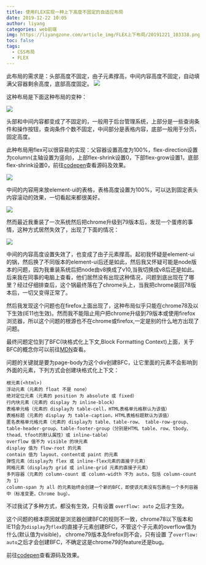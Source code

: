 ```yaml
---
title: 使用FLEX实现一种上下高度不固定的自适应布局
date: 2019-12-22 10:05
author: liyang
categories: web前端
img: https://liyangzone.com/article_img/FLEX上下布局/20191221_103338.png
toc: false
tags:
  - CSS布局
  - FLEX
---
```


此布局的需求是：头部高度不固定，由子元素撑高，中间内容高度不固定，自动填满父容器剩余高度，底部高度固定。
![](https://liyangzone.com/article_img/FLEX上下布局/20191221_103338.png)

这种布局是下面这种布局的变种：

![](https://liyangzone.com/article_img/FLEX上下布局/20191221_101238.png)

头部和中间内容都变成了不固定的，一般用于后台管理系统，上部分是一些查询条件和操作按钮，查询条件个数不固定，中间部分是表格内容，底部一般用于分页，固定高度。

此种布局用flex可以很容易的实现：父容器设置高度为100%，flex-direction设置为column(主轴设置为竖向)，上部flex-shrink设置0，下部flex-grow设置1，底部flex-shrink设置0，前往[codepen](https://codepen.io/liyang5945/pen/povvVbe)查看源码及效果。

![](https://liyangzone.com/article_img/FLEX上下布局/20191221_105339.png)

中间的内容用来放element-ui的表格，表格高度设置为100%，可以达到固定表头内容滚动的效果，一切看起来都很美好。

![](https://liyangzone.com/article_img/FLEX上下布局/20191221_110422.png)

然而最近我重装了一次系统然后把chrome升级到79版本后，发现一个蛋疼的事情，这种方式居然失效了，出现了下面的情况：

![](https://liyangzone.com/article_img/FLEX上下布局/20191221_135805.png)


中间的内容高度设置失效了，也变成了由子元素撑高。起初我怀疑是element-ui的锅，然后换了不同版本的element-ui后还是如此，然后我又怀疑可能是node版本的问题，因为我重装系统后把node由v8换成了v10,当我切换成v8后还是如此。后来我在同事的电脑上查看，他们居然没有出现这种情况，问题到底出现在了哪里？经过仔细排查后，这个锅最终落在了chrome头上，当我把chrome装回78版本后，一切又变得正常了。


然后我发现这个问题也在firefox上面出现了，这种布局似乎只能在chrome78及以下生效(IE11也生效)。然而我不能阻止用户把chrome升级到79版本或使用firefox浏览器，所以这个问题的根源也不在chrome或firefox,一定是别的什么地方出现了问题。

最终问题定位到了BFC(块格式化上下文,Block Formatting Context)上面，关于BFC的概念你可以前往[MDN](https://developer.mozilla.org/zh-CN/docs/Web/Guide/CSS/Block_formatting_context)查看。

问题的关键就是要为page-body为这个div创建BFC，让它里面的元素不会影响到外面的元素，下列方式会创建块格式化上下文：

```
根元素(<html>)
浮动元素（元素的 float 不是 none）
绝对定位元素（元素的 position 为 absolute 或 fixed）
行内块元素（元素的 display 为 inline-block）
表格单元格（元素的 display为 table-cell，HTML表格单元格默认为该值）
表格标题（元素的 display 为 table-caption，HTML表格标题默认为该值）
匿名表格单元格元素（元素的 display为 table、table-row、 table-row-group、table-header-group、table-footer-group（分别是HTML table、row、tbody、thead、tfoot的默认属性）或 inline-table）
overflow 值不为 visible 的块元素
display 值为 flow-root 的元素
contain 值为 layout、content或 paint 的元素
弹性元素（display为 flex 或 inline-flex元素的直接子元素）
网格元素（display为 grid 或 inline-grid 元素的直接子元素）
多列容器（元素的 column-count 或 column-width 不为 auto，包括 column-count 为 1）
column-span 为 all 的元素始终会创建一个新的BFC，即使该元素没有包裹在一个多列容器中（标准变更，Chrome bug）。
```

不过我试了多种方式，都没有生效，只有设置 `overflow: auto` 之后才生效。

这个问题的根本原因就是浏览器创建BFC的规则不一致，chrome78以下版本和IE11会为`display`为`flex`的直接子元素创建BFC，不管这个子元素的overflow值为什么(默认值为visible)， chrome79版本及firefox则不会，只有设置 了`overflow: auto`之后才会创建BFC，不确定这是chrome79的feature还是bug。

前往[codepen](https://codepen.io/liyang5945/pen/abzJybY)查看源码及效果。



